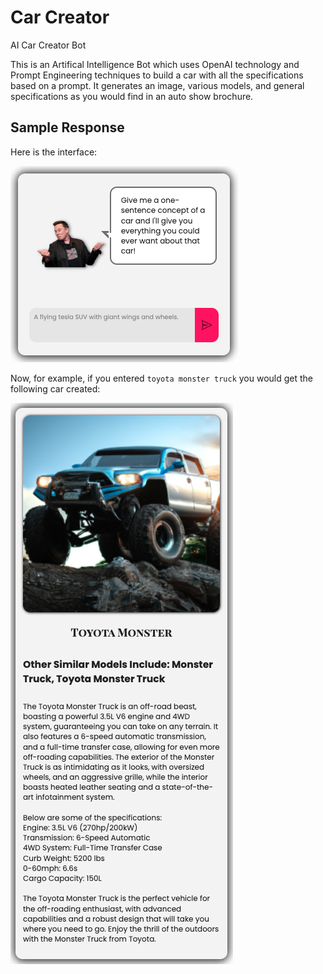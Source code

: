 # Car Creator

AI Car Creator Bot

This is an Artifical Intelligence Bot which uses OpenAI technology and Prompt Engineering techniques to build a car with all the specifications based on a prompt. It generates an image, various models, and general specifications as you would find in an auto show brochure.

## Sample Response
Here is the interface:

![interface](./images/interface.png)

Now, for example, if you entered `toyota monster truck` you would get the following car created:

![sample](./images/sample.png)
